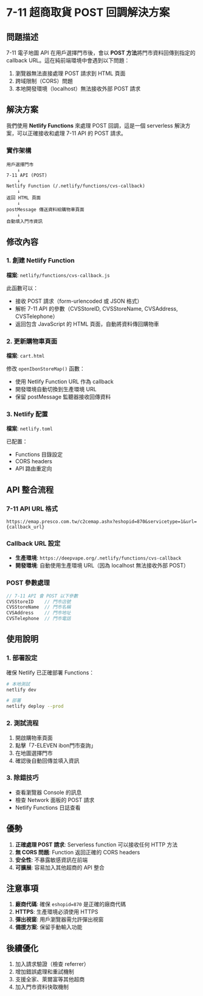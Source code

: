 # 7-11 超商取貨 POST 回調解決方案

## 問題描述

7-11 電子地圖 API 在用戶選擇門市後，會以 **POST 方法**將門市資料回傳到指定的 callback URL。這在純前端環境中會遇到以下問題：

1. 瀏覽器無法直接處理 POST 請求到 HTML 頁面
2. 跨域限制（CORS）問題
3. 本地開發環境（localhost）無法接收外部 POST 請求

## 解決方案

我們使用 **Netlify Functions** 來處理 POST 回調，這是一個 serverless 解決方案，可以正確接收和處理 7-11 API 的 POST 請求。

### 實作架構

```
用戶選擇門市 
    ↓
7-11 API (POST) 
    ↓
Netlify Function (/.netlify/functions/cvs-callback)
    ↓
返回 HTML 頁面
    ↓
postMessage 傳送資料給購物車頁面
    ↓
自動填入門市資訊
```

## 修改內容

### 1. 創建 Netlify Function
**檔案**: `netlify/functions/cvs-callback.js`

此函數可以：
- 接收 POST 請求（form-urlencoded 或 JSON 格式）
- 解析 7-11 API 的參數（CVSStoreID, CVSStoreName, CVSAddress, CVSTelephone）
- 返回包含 JavaScript 的 HTML 頁面，自動將資料傳回購物車

### 2. 更新購物車頁面
**檔案**: `cart.html`

修改 `openIbonStoreMap()` 函數：
- 使用 Netlify Function URL 作為 callback
- 開發環境自動切換到生產環境 URL
- 保留 postMessage 監聽器接收回傳資料

### 3. Netlify 配置
**檔案**: `netlify.toml`

已配置：
- Functions 目錄設定
- CORS headers
- API 路由重定向

## API 整合流程

### 7-11 API URL 格式
```
https://emap.presco.com.tw/c2cemap.ashx?eshopid=870&servicetype=1&url={callback_url}
```

### Callback URL 設定
- **生產環境**: `https://deepvape.org/.netlify/functions/cvs-callback`
- **開發環境**: 自動使用生產環境 URL（因為 localhost 無法接收外部 POST）

### POST 參數處理
```javascript
// 7-11 API 會 POST 以下參數
CVSStoreID    // 門市店號
CVSStoreName  // 門市名稱  
CVSAddress    // 門市地址
CVSTelephone  // 門市電話
```

## 使用說明

### 1. 部署設定
確保 Netlify 已正確部署 Functions：
```bash
# 本地測試
netlify dev

# 部署
netlify deploy --prod
```

### 2. 測試流程
1. 開啟購物車頁面
2. 點擊「7-ELEVEN ibon門市查詢」
3. 在地圖選擇門市
4. 確認後自動回傳並填入資訊

### 3. 除錯技巧
- 查看瀏覽器 Console 的訊息
- 檢查 Network 面板的 POST 請求
- Netlify Functions 日誌查看

## 優勢

1. **正確處理 POST 請求**: Serverless function 可以接收任何 HTTP 方法
2. **無 CORS 問題**: Function 返回正確的 CORS headers
3. **安全性**: 不暴露敏感資訊在前端
4. **可擴展**: 容易加入其他超商的 API 整合

## 注意事項

1. **廠商代碼**: 確保 `eshopid=870` 是正確的廠商代碼
2. **HTTPS**: 生產環境必須使用 HTTPS
3. **彈出視窗**: 用戶瀏覽器需允許彈出視窗
4. **備援方案**: 保留手動輸入功能

## 後續優化

1. 加入請求驗證（檢查 referrer）
2. 增加錯誤處理和重試機制
3. 支援全家、萊爾富等其他超商
4. 加入門市資料快取機制 
